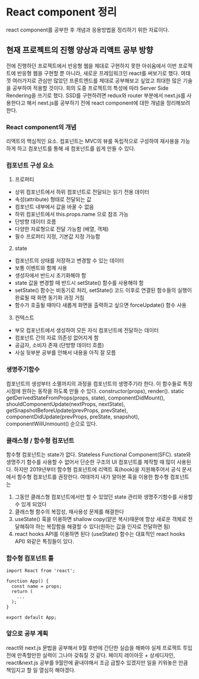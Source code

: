 # React component 정리
react component를 공부한 후 개념과 응용방법을 정리하기 위한 자료이다.

## 현재 프로젝트의 진행 양상과 리액트 공부 방향
전에 진행하던 프로젝트에서 반응형 웹을 제대로 구현하지 못한 아쉬움에서 이번 프로젝트에 반응형 웹을 구현할 뿐 아니라, 새로운 프레임워크인 react를 써보기로 했다.
여태껏 여러가지로 관심만 많았던 프론트엔드를 제대로 공부해보고 싶었고 최대한 많은 기술을 공부하여 적용할 것이다. 회의 도중 프로젝트의 특성에 따라 Server Side Rendering을 쓰기로 했다. SSD를 구현하려면 redux와 router 부분에서 next.js를 사용한다고 해서 next.js를 공부하기 전에 react component에 대한 개념을 정리해보려 한다.

### React component의 개념
리액트의 핵심적인 요소. 컴포넌트는 MVC의 뷰를 독립적으로 구성하여 재사용을 가능하게 하고 컴포넌트를 통해 새 컴포넌트를 쉽게 만들 수 있다.

### 컴포넌트 구성 요소
1. 프로퍼티
  - 상위 컴포넌트에서 하위 컴포넌트로 전달되는 읽기 전용 데이터
  - 속성(attribute) 형태로 전달되는 값
  - 컴포넌트 내부에서 값을 바꿀 수 없음
  - 하위 컴포넌트에서 this.props.name 으로 참조 가능
  - 단방향 데이터 흐름
  - 다양한 자료형으로 전달 가능함 (배열, 객체)
  - 필수 프로퍼티 지정, 기본값 지정 가능함
2. state
  - 컴포넌트의 상태를 저장하고 변경할 수 있는 데이터
  - 보통 이벤트와 함께 사용
  - 생성자에서 반드시 초기화해야 함
  - state 값을 변경할 때 반드시 setState() 함수를 사용해야 함
  - setState() 함수는 비동기로 처리, setState() 코드 이후로 연결된 함수들의 실행이 완료될 때 화면 동기화 과정 거침
  - 함수가 호출될 때마다 새롭게 화면을 출력하고 싶으면 forceUpdate() 함수 사용
3. 컨텍스트
  - 부모 컴포넌트에서 생성하여 모든 자식 컴포넌트에 전달하는 데이터
  - 컴포넌트 간의 자료 의존성 없어지게 함
  - 공급자, 소비자 존재 (단방향 데이터 흐름)
  - 사실 뒷부분 공부를 안해서 내용을 아직 잘 모름

### 생명주기함수
컴포넌트의 생성부터 소멸까지의 과정을 컴포넌트의 생명주기라 한다.
이 함수들로 특정 시점에 원하는 동작을 하도록 만들 수 있다.
constructor(props), render(). static getDerivedStateFromProps(props, state), componentDidMount(), shouldComponentUpdate(nextProps, nextState), getSnapshotBeforeUpdate(prevProps, prevState), componentDidUpdate(prevProps, preState, snapshot), componentWillUnmount() 순으로 있다.

### 클래스형 / 함수형 컴포넌트
함수형 컴포넌트는 state가 없다. Stateless Functional Component(SFC).
state와 생명주기 함수를 사용할 수 없어서 단순한 구조의 UI 컴포넌트를 제작할 때 많이 사용된다.
하지만 2019년부터 함수형 컴포넌트에 리액트 훅(hook)을 지원해주어서 공식 문서에서 함수형 컴포넌트를 권장한다.
여태까지 내가 알아본 훅을 이용한 함수형 컴포넌트는
  1. 그동안 클래스형 컴포넌트에서만 할 수 있었던 state 관리와 생명주기함수를 사용할 수 있게 되었다
  2. 클래스형 함수의 복잡성, 재사용성 문제를 해결한다
  3. useState() 훅을 이용하면 shallow copy(얕은 복사)때문에 항상 새로운 객체로 전달해줘야 하는 복잡함을 해결할 수 있다(원하는 값을 인자로 전달하면 됨)
  4. react hooks API를 이용하면 된다 (useState() 함수는 대표적인 react hooks API)
와같은 특징들이 있다.

### 함수형 컴포넌트 틀

```
import React from 'react';

function App() {
  const name = props;
  return (
    ...
  );
}

export default App;
```

### 앞으로 공부 계획
react와 next.js 문법을 공부해서 9월 후반에 간단한 실습을 해봐야 실제 프로젝트 투입 전에 만족할만한 실력이 그나마 갖춰질 것 같다.
페이지 레이아웃 + 상세디자인, react&next.js 공부를 9월안에 끝내야해서 조금 급할수 있겠지만 일을 키워놓은 만큼 책임지고 할 일 열심히 해야겠다.









